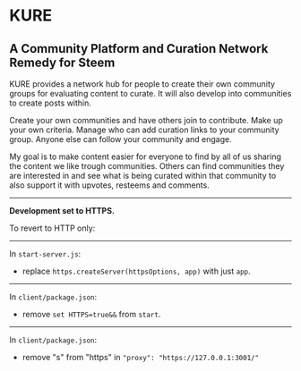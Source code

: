 # KURE

## A Community Platform and Curation Network Remedy for Steem

KURE provides a network hub for people to create their own community groups for evaluating content to curate. It will also develop into communities to create posts within.

Create your own communities and have others join to contribute. Make up your own criteria. Manage who can add curation links to your community group. Anyone else can follow your community and engage.

My goal is to make content easier for everyone to find by all of us sharing the content we like trough communities. Others can find communities they are interested in and see what is being curated within that community to also support it with upvotes, resteems and comments.


----
**Development set to HTTPS.**

To revert to HTTP only:

---
In `start-server.js`:
- replace `https.createServer(httpsOptions, app)` with just `app`.

---
In `client/package.json`:
- remove `set HTTPS=true&&` from `start`.

---
In `client/package.json`:
- remove "s" from "https" in `"proxy": "https://127.0.0.1:3001/"`
